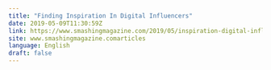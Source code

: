 ```yaml
---
title: "Finding Inspiration In Digital Influencers"
date: 2019-05-09T11:30:59Z
link: https://www.smashingmagazine.com/2019/05/inspiration-digital-influencers/?utm_medium=RSS&utm_source=news.12bit.vn
site: www.smashingmagazine.comarticles
language: English
draft: false
---
```


